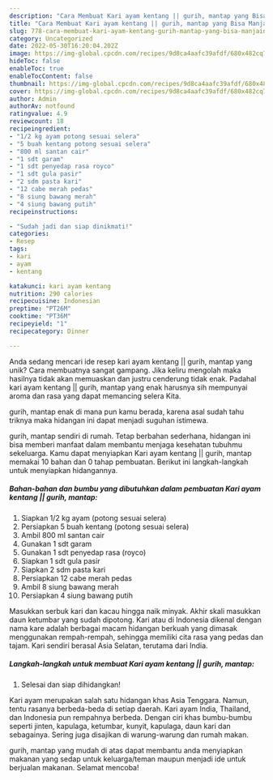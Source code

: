 ```yaml
---
description: "Cara Membuat Kari ayam kentang || gurih, mantap yang Bisa Manjain Lidah"
title: "Cara Membuat Kari ayam kentang || gurih, mantap yang Bisa Manjain Lidah"
slug: 778-cara-membuat-kari-ayam-kentang-gurih-mantap-yang-bisa-manjain-lidah
category: Uncategorized
date: 2022-05-30T16:20:04.202Z
image: https://img-global.cpcdn.com/recipes/9d8ca4aafc39afdf/680x482cq70/kari-ayam-kentang-gurih-mantap-foto-resep-utama.jpg
hideToc: false
enableToc: true
enableTocContent: false
thumbnail: https://img-global.cpcdn.com/recipes/9d8ca4aafc39afdf/680x482cq70/kari-ayam-kentang-gurih-mantap-foto-resep-utama.jpg
cover: https://img-global.cpcdn.com/recipes/9d8ca4aafc39afdf/680x482cq70/kari-ayam-kentang-gurih-mantap-foto-resep-utama.jpg
author: Admin
authorAv: notfound
ratingvalue: 4.9
reviewcount: 18
recipeingredient:
- "1/2 kg ayam potong sesuai selera"
- "5 buah kentang potong sesuai selera"
- "800 ml santan cair"
- "1 sdt garam"
- "1 sdt penyedap rasa royco"
- "1 sdt gula pasir"
- "2 sdm pasta kari"
- "12 cabe merah pedas"
- "8 siung bawang merah"
- "4 siung bawang putih"
recipeinstructions:

- "Sudah jadi dan siap dinikmati!"
categories:
- Resep
tags:
- kari
- ayam
- kentang

katakunci: kari ayam kentang 
nutrition: 290 calories
recipecuisine: Indonesian
preptime: "PT26M"
cooktime: "PT36M"
recipeyield: "1"
recipecategory: Dinner

---
```





Anda sedang mencari ide resep kari ayam kentang || gurih, mantap yang unik? Cara membuatnya sangat gampang. Jika keliru mengolah maka hasilnya tidak akan memuaskan dan justru cenderung tidak enak. Padahal kari ayam kentang || gurih, mantap yang enak harusnya sih mempunyai aroma dan rasa yang dapat memancing selera Kita.




 gurih, mantap enak di mana pun kamu berada, karena asal sudah tahu triknya maka hidangan ini dapat menjadi suguhan istimewa.






 gurih, mantap sendiri di rumah. Tetap berbahan sederhana, hidangan ini bisa memberi manfaat dalam membantu menjaga kesehatan tubuhmu sekeluarga. Kamu dapat menyiapkan Kari ayam kentang || gurih, mantap memakai 10 bahan dan 0 tahap pembuatan. Berikut ini langkah-langkah untuk menyiapkan hidangannya.

<!--inarticleads1-->

##### Bahan-bahan dan bumbu yang dibutuhkan dalam pembuatan Kari ayam kentang || gurih, mantap:

1. Siapkan 1/2 kg ayam (potong sesuai selera)
1. Persiapkan 5 buah kentang (potong sesuai selera)
1. Ambil 800 ml santan cair
1. Gunakan 1 sdt garam
1. Gunakan 1 sdt penyedap rasa (royco)
1. Siapkan 1 sdt gula pasir
1. Siapkan 2 sdm pasta kari
1. Persiapkan 12 cabe merah pedas
1. Ambil 8 siung bawang merah
1. Persiapkan 4 siung bawang putih


Masukkan serbuk kari dan kacau hingga naik minyak. Akhir skali masukkan daun ketumbar yang sudah dipotong. Kari atau di Indonesia dikenal dengan nama kare adalah berbagai macam hidangan berkuah yang dimasak menggunakan rempah-rempah, sehingga memiliki cita rasa yang pedas dan tajam. Kari sendiri berasal Asia Selatan, terutama dari India. 

<!--inarticleads2-->

##### Langkah-langkah untuk membuat Kari ayam kentang || gurih, mantap:


1. Selesai dan siap dihidangkan!

Kari ayam merupakan salah satu hidangan khas Asia Tenggara. Namun, tentu rasanya berbeda-beda di setiap daerah. Kari ayam India, Thailand, dan Indonesia pun rempahnya berbeda. Dengan ciri khas bumbu-bumbu seperti jinten, kapulaga, ketumbar, kunyit, kapulaga, daun kari dan sebagainya. Sering juga disajikan di warung-warung dan rumah makan. 

 gurih, mantap yang mudah di atas dapat membantu anda menyiapkan makanan yang sedap untuk keluarga/teman maupun menjadi ide untuk berjualan makanan. Selamat mencoba!
